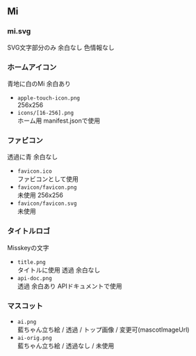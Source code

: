 
## Mi

### mi.svg
  SVG文字部分のみ 余白なし 色情報なし

### ホームアイコン
青地に白のMi 余白あり
- `apple-touch-icon.png`  
  256x256
- `icons/[16-256].png`  
  ホーム用 manifest.jsonで使用

### ファビコン
透過に青 余白なし
- `favicon.ico`  
  ファビコンとして使用
- `favicon/favicon.png`  
  未使用 256x256
- `favicon/favicon.svg`  
  未使用

### タイトルロゴ
Misskeyの文字
- `title.png`  
  タイトルに使用 透過 余白なし
- `api-doc.png`  
  透過 余白あり APIドキュメントで使用

### マスコット
- `ai.png`  
  藍ちゃん立ち絵 / 透過 / トップ画像 / 変更可(mascotImageUrl)
- `ai-orig.png`  
  藍ちゃん立ち絵 / 透過なし / 未使用


